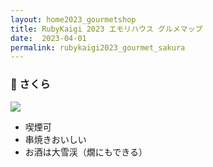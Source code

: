 ```yaml
---
layout: home2023_gourmetshop
title: RubyKaigi 2023 エモリハウス グルメマップ
date:  2023-04-01
permalink: rubykaigi2023_gourmet_sakura
---
```

<div class="container">
  <h3 id="sakura">🍶 さくら</h3>
  <div class="row">
    <div class="col-md-6">
      <img src="/assets/images/rubykaigi2023_gourmetmap/no-image.jpg" class="hand-write">
    </div>
    <div class="col-md-6">
      <ul>
		<li>喫煙可</li>
		<li>串焼きおいしい</li>
		<li>お酒は大雪渓（燗にもできる）</li>
      </ul>
    </div>
  </div>
</div>
